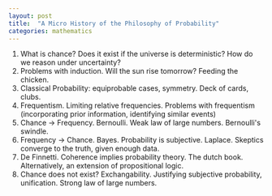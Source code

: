 ```yaml
---
layout: post
title:  "A Micro History of the Philosophy of Probability"
categories: mathematics
---
```


1. What is chance? Does it exist if the universe is deterministic? How do we reason under uncertainty? 
2. Problems with induction. Will the sun rise tomorrow? Feeding the chicken.
3. Classical Probability: equiprobable cases, symmetry. Deck of cards, clubs.
4. Frequentism. Limiting relative frequencies. Problems with frequentism (incorporating prior information, identifying similar events)
5. Chance -> Frequency. Bernoulli. Weak law of large numbers. Bernoulli's swindle.
6. Frequency -> Chance. Bayes. Probability is subjective. Laplace. Skeptics converge to the truth, given enough data.
7. De Finnetti. Coherence implies probability theory. The dutch book. Alternatively, an extension of propositional logic.
8. Chance does not exist?  Exchangability. Justifying subjective probability, unification. Strong law of large numbers.
